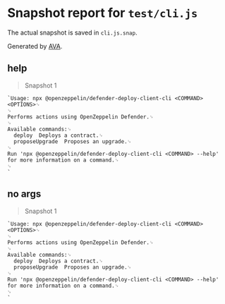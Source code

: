 # Snapshot report for `test/cli.js`

The actual snapshot is saved in `cli.js.snap`.

Generated by [AVA](https://avajs.dev).

## help

> Snapshot 1

    `Usage: npx @openzeppelin/defender-deploy-client-cli <COMMAND> <OPTIONS>␊
    ␊
    Performs actions using OpenZeppelin Defender.␊
    ␊
    Available commands:␊
      deploy  Deploys a contract.␊
      proposeUpgrade  Proposes an upgrade.␊
    ␊
    Run 'npx @openzeppelin/defender-deploy-client-cli <COMMAND> --help' for more information on a command.␊
    ␊
    `

## no args

> Snapshot 1

    `Usage: npx @openzeppelin/defender-deploy-client-cli <COMMAND> <OPTIONS>␊
    ␊
    Performs actions using OpenZeppelin Defender.␊
    ␊
    Available commands:␊
      deploy  Deploys a contract.␊
      proposeUpgrade  Proposes an upgrade.␊
    ␊
    Run 'npx @openzeppelin/defender-deploy-client-cli <COMMAND> --help' for more information on a command.␊
    ␊
    `
